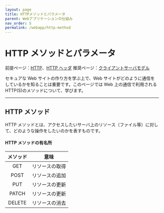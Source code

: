 ```yaml
---
layout: page
title: HTTPメソッドとパラメータ
parent: Webアプリケーションの仕組み
nav_order: 5
permalink: /webapp/http-method
---
```


# HTTP メソッドとパラメータ

前提ページ：[HTTP](../http.md)、[HTTP ヘッダ](../http-headers.md)
推奨ページ：[クライアントサーバモデル](../client-server-model/)

セキュアな Web サイトの作り方を学ぶ上で、Web サイトがどのように通信をしているかを知ることは重要です。このページでは Web 上の通信で利用される HTTP(S)のメソッドについて、学びます。

---

## HTTP メソッド

HTTP メソッドとは、アクセスしたいサーバ上のリソース（ファイル等）に対して、どのような操作をしたいのかを表すものです。

#### HTTP メソッドの有名所

| メソッド |      意味      |
| :------: | :------------: |
|   GET    | リソースの取得 |
|   POST   | リソースの追加 |
|   PUT    | リソースの更新 |
|  PATCH   | リソースの更新 |
|  DELETE  | リソースの消去 |
